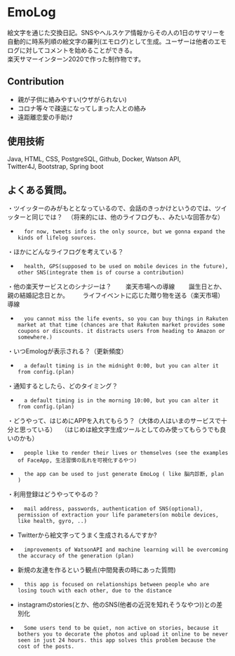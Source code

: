 # EmoLog 
絵文字を通じた交換日記。SNSやヘルスケア情報からその人の1日のサマリーを自動的に時系列順の絵文字の羅列(エモログ)として生成。ユーザーは他者のエモログに対してコメントを始めることができる。  
楽天サマーインターン2020で作った制作物です。 

## Contribution
- 親が子供に絡みやすい(ウザがられない) 
- コロナ等々で疎遠になってしまった人との絡み 
- 遠距離恋愛の手助け 

## 使用技術 
Java, HTML, CSS, PostgreSQL, Github, Docker, Watson API, Twitter4J, Bootstrap, Spring boot 


## よくある質問。 

・ツイッターのみがもととなっているので、会話のきっかけというのでは、ツイッターと同じでは？
　（将来的には、他のライフログも、、みたいな回答かな）
* 		for now, tweets info is the only source, but we gonna expand the kinds of lifelog sources.
・ほかにどんなライフログを考えている？
* 		health, GPS(supposed to be used on mobile devices in the future), other SNS(integrate them is of course a contribution)
・他の楽天サービスとのシナジーは？
　　楽天市場への導線
　　誕生日とか、親の結婚記念日とか。
　　ライフイベントに応じた贈り物を送る（楽天市場）導線
* 		you cannot miss the life events, so you can buy things in Rakuten market at that time (chances are that Rakuten market provides some coupons or discounts. it distracts users from heading to Amazon or somewhere.)
・いつEmologが表示される？（更新頻度）
* 		a default timing is in the midnight 0:00, but you can alter it from config.(plan)
・通知するとしたら、どのタイミング？
* 		a default timing is in the morning 10:00, but you can alter it from config.(plan)
・どうやって、はじめにAPPを入れてもらう？（大体の人はいまのサービスで十分と思っている）
　（はじめは絵文字生成ツールとしてのみ使ってもらうでも良いのかも）
* 		people like to render their lives or themselves (see the examples of FaceApp, 生活習慣の乱れを可視化するやつ)
* 		the app can be used to just generate EmoLog ( like 脳内診断, plan )
・利用登録はどうやってやるの？
* 		mail address, passwords, authentication of SNS(optional), permission of extraction your life parameters(on mobile devices, like health, gyro, ..)
- Twitterから絵文字ってうまく生成されるんですか?
* 		improvements of WatsonAPI and machine learning will be overcoming the accuracy of the generation (plan) 
- 新規の友達を作るという観点(中間発表の時にあった質問)
* 		this app is focused on relationships between people who are losing touch with each other, due to the distance
- instagramのstories(とか、他のSNS(他者の近況を知れそうなやつ))との差別化
* 		Some users tend to be quiet, non active on stories, because it bothers you to decorate the photos and upload it online to be never seen in just 24 hours. this app solves this problem because the cost of the posts.
